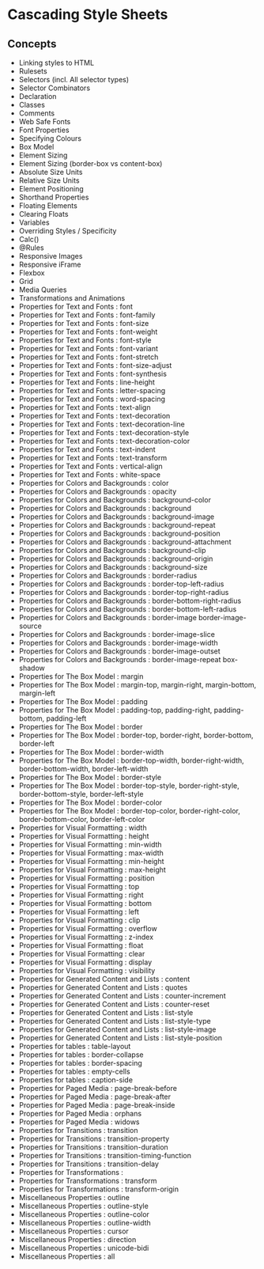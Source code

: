 # Cascading Style Sheets 

## Concepts

 - Linking styles to HTML
 - Rulesets
 - Selectors (incl. All selector types)
 - Selector Combinators
 - Declaration
 - Classes
 - Comments
 - Web Safe Fonts
 - Font Properties
 - Specifying Colours
 - Box Model
 - Element Sizing
 - Element Sizing (border-box vs content-box)
 - Absolute Size Units
 - Relative Size Units
 - Element Positioning
 - Shorthand Properties
 - Floating Elements
 - Clearing Floats
 - Variables
 - Overriding Styles / Specificity
 - Calc()
 - @Rules
 - Responsive Images
 - Responsive iFrame
 - Flexbox
 - Grid
 - Media Queries
 - Transformations and Animations
 - Properties for Text and Fonts : font 
 - Properties for Text and Fonts : font-family 
 - Properties for Text and Fonts : font-size 
 - Properties for Text and Fonts : font-weight 
 - Properties for Text and Fonts : font-style 
 - Properties for Text and Fonts : font-variant 
 - Properties for Text and Fonts : font-stretch 
 - Properties for Text and Fonts : font-size-adjust 
 - Properties for Text and Fonts : font-synthesis 
 - Properties for Text and Fonts : line-height 
 - Properties for Text and Fonts : letter-spacing 
 - Properties for Text and Fonts : word-spacing 
 - Properties for Text and Fonts : text-align 
 - Properties for Text and Fonts : text-decoration 
 - Properties for Text and Fonts : text-decoration-line 
 - Properties for Text and Fonts : text-decoration-style 
 - Properties for Text and Fonts : text-decoration-color 
 - Properties for Text and Fonts : text-indent 
 - Properties for Text and Fonts : text-transform 
 - Properties for Text and Fonts : vertical-align 
 - Properties for Text and Fonts : white-space
 - Properties for Colors and Backgrounds : color 
 - Properties for Colors and Backgrounds : opacity 
 - Properties for Colors and Backgrounds : background-color 
 - Properties for Colors and Backgrounds : background 
 - Properties for Colors and Backgrounds : background-image 
 - Properties for Colors and Backgrounds : background-repeat 
 - Properties for Colors and Backgrounds : background-position 
 - Properties for Colors and Backgrounds : background-attachment 
 - Properties for Colors and Backgrounds : background-clip 
 - Properties for Colors and Backgrounds : background-origin 
 - Properties for Colors and Backgrounds : background-size 
 - Properties for Colors and Backgrounds : border-radius 
 - Properties for Colors and Backgrounds : border-top-left-radius 
 - Properties for Colors and Backgrounds : border-top-right-radius 
 - Properties for Colors and Backgrounds : border-bottom-right-radius 
 - Properties for Colors and Backgrounds : border-bottom-left-radius 
 - Properties for Colors and Backgrounds : border-image border-image-source 
 - Properties for Colors and Backgrounds : border-image-slice 
 - Properties for Colors and Backgrounds : border-image-width 
 - Properties for Colors and Backgrounds : border-image-outset 
 - Properties for Colors and Backgrounds : border-image-repeat box-shadow
 - Properties for The Box Model : margin 
 - Properties for The Box Model : margin-top, margin-right, margin-bottom, margin-left 
 - Properties for The Box Model : padding 
 - Properties for The Box Model : padding-top, padding-right, padding-bottom, padding-left
 - Properties for The Box Model : border
 - Properties for The Box Model : border-top, border-right, border-bottom, border-left
 - Properties for The Box Model : border-width 
 - Properties for The Box Model : border-top-width, border-right-width, border-bottom-width, border-left-width
 - Properties for The Box Model : border-style
 - Properties for The Box Model : border-top-style, border-right-style, border-bottom-style, border-left-style
 - Properties for The Box Model : border-color
 - Properties for The Box Model : border-top-color, border-right-color, border-bottom-color, border-left-color
 - Properties for Visual Formatting : width 
 - Properties for Visual Formatting : height 
 - Properties for Visual Formatting : min-width 
 - Properties for Visual Formatting : max-width 
 - Properties for Visual Formatting : min-height 
 - Properties for Visual Formatting : max-height 
 - Properties for Visual Formatting : position 
 - Properties for Visual Formatting : top 
 - Properties for Visual Formatting : right 
 - Properties for Visual Formatting : bottom 
 - Properties for Visual Formatting : left 
 - Properties for Visual Formatting : clip 
 - Properties for Visual Formatting : overflow 
 - Properties for Visual Formatting : z-index 
 - Properties for Visual Formatting : float 
 - Properties for Visual Formatting : clear 
 - Properties for Visual Formatting : display 
 - Properties for Visual Formatting : visibility
 - Properties for Generated Content and Lists : content 
 - Properties for Generated Content and Lists : quotes 
 - Properties for Generated Content and Lists : counter-increment 
 - Properties for Generated Content and Lists : counter-reset 
 - Properties for Generated Content and Lists : list-style 
 - Properties for Generated Content and Lists : list-style-type 
 - Properties for Generated Content and Lists : list-style-image 
 - Properties for Generated Content and Lists : list-style-position
 - Properties for tables : table-layout 
 - Properties for tables : border-collapse 
 - Properties for tables : border-spacing 
 - Properties for tables : empty-cells 
 - Properties for tables : caption-side
 - Properties for Paged Media : page-break-before 
 - Properties for Paged Media : page-break-after 
 - Properties for Paged Media : page-break-inside 
 - Properties for Paged Media : orphans 
 - Properties for Paged Media : widows
 - Properties for Transitions : transition 
 - Properties for Transitions : transition-property 
 - Properties for Transitions : transition-duration 
 - Properties for Transitions : transition-timing-function 
 - Properties for Transitions : transition-delay
 - Properties for Transformations : 
 - Properties for Transformations : transform 
 - Properties for Transformations : transform-origin
 - Miscellaneous Properties : outline 
 - Miscellaneous Properties : outline-style 
 - Miscellaneous Properties : outline-color 
 - Miscellaneous Properties : outline-width 
 - Miscellaneous Properties : cursor 
 - Miscellaneous Properties : direction 
 - Miscellaneous Properties : unicode-bidi 
 - Miscellaneous Properties : all
